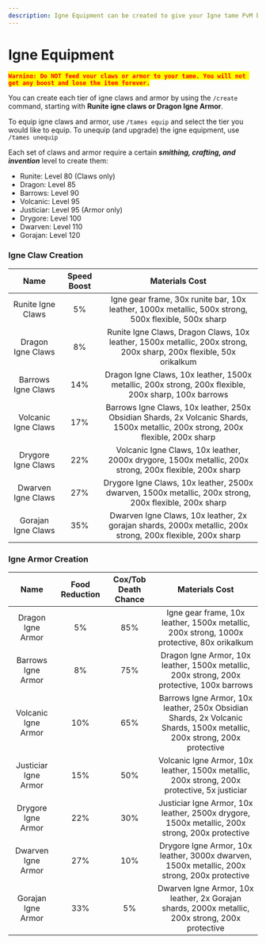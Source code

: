 ```yaml
---
description: Igne Equipment can be created to give your Igne tame PvM boosts
---
```


# Igne Equipment

<mark style="color:red;">**`Warning: Do NOT feed your claws or armor to your tame. You will not get any boost and lose the item forever.`**</mark>

You can create each tier of igne claws and armor by using the `/create` command, starting with **Runite igne claws or Dragon Igne Armor**.

To equip igne claws and armor, use `/tames equip` and select the tier you would like to equip. To unequip (and upgrade) the igne equipment, use `/tames unequip`

Each set of claws and armor require a certain _**smithing, crafting, and invention**_ level to create them:

* Runite: Level 80 (Claws only)
* Dragon: Level 85
* Barrows: Level 90
* Volcanic: Level 95
* Justiciar: Level 95 (Armor only)
* Drygore: Level 100
* Dwarven: Level 110
* Gorajan: Level 120

### Igne Claw Creation

|         Name        | Speed Boost |                                                           Materials Cost                                                          |
| :-----------------: | :---------: | :-------------------------------------------------------------------------------------------------------------------------------: |
|  Runite Igne Claws  |      5%     |                Igne gear frame, 30x runite bar, 10x leather, 1000x metallic, 500x strong, 500x flexible, 500x sharp               |
|  Dragon Igne Claws  |      8%     |        Runite Igne Claws, Dragon Claws, 10x leather, 1500x metallic, 200x strong, 200x sharp, 200x flexible, 50x orikalkum        |
|  Barrows Igne Claws |     14%     |                Dragon Igne Claws, 10x leather, 1500x metallic, 200x strong, 200x flexible, 200x sharp, 100x barrows               |
| Volcanic Igne Claws |     17%     | Barrows Igne Claws, 10x leather, 250x Obsidian Shards, 2x Volcanic Shards, 1500x metallic, 200x strong, 200x flexible, 200x sharp |
|  Drygore Igne Claws |     22%     |              Volcanic Igne Claws, 10x leather, 2000x drygore, 1500x metallic, 200x strong, 200x flexible, 200x sharp              |
|  Dwarven Igne Claws |     27%     |               Drygore Igne Claws, 10x leather, 2500x dwarven, 1500x metallic, 200x strong, 200x flexible, 200x sharp              |
|  Gorajan Igne Claws |     35%     |             Dwarven Igne Claws, 10x leather, 2x gorajan shards, 2000x metallic, 200x strong, 200x flexible, 200x sharp            |

### Igne Armor Creation

|         Name         | Food Reduction | Cox/Tob Death Chance |                                                      Materials Cost                                                     |
| :------------------: | :------------: | :------------------: | :---------------------------------------------------------------------------------------------------------------------: |
|   Dragon Igne Armor  |       5%       |          85%         |               Igne gear frame, 10x leather, 1500x metallic, 200x strong, 1000x protective, 80x orikalkum                |
|  Barrows Igne Armor  |       8%       |          75%         |                Dragon Igne Armor, 10x leather, 1500x metallic, 200x strong, 200x protective, 100x barrows               |
|  Volcanic Igne Armor |       10%      |          65%         | Barrows Igne Armor, 10x leather, 250x Obsidian Shards, 2x Volcanic Shards, 1500x metallic, 200x strong, 200x protective |
| Justiciar Igne Armor |       15%      |          50%         |               Volcanic Igne Armor, 10x leather, 1500x metallic, 200x strong, 200x protective, 5x justiciar              |
|  Drygore Igne Armor  |       22%      |          30%         |              Justiciar Igne Armor, 10x leather, 2500x drygore, 1500x metallic, 200x strong, 200x protective             |
|  Dwarven Igne Armor  |       27%      |          10%         |               Drygore Igne Armor, 10x leather, 3000x dwarven, 1500x metallic, 200x strong, 200x protective              |
|  Gorajan Igne Armor  |       33%      |          5%          |             Dwarven Igne Armor, 10x leather, 2x Gorajan shards, 2000x metallic, 200x strong, 200x protective            |

